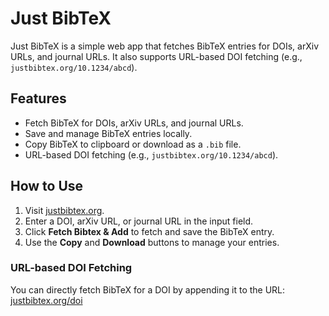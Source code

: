 # Just BibTeX

Just BibTeX is a simple web app that fetches BibTeX entries for DOIs, arXiv URLs, and journal URLs. It also supports URL-based DOI fetching (e.g., `justbibtex.org/10.1234/abcd`).

## Features
- Fetch BibTeX for DOIs, arXiv URLs, and journal URLs.
- Save and manage BibTeX entries locally.
- Copy BibTeX to clipboard or download as a `.bib` file.
- URL-based DOI fetching (e.g., `justbibtex.org/10.1234/abcd`).

## How to Use
1. Visit [justbibtex.org](https://justbibtex.org).
2. Enter a DOI, arXiv URL, or journal URL in the input field.
3. Click **Fetch Bibtex & Add** to fetch and save the BibTeX entry.
4. Use the **Copy** and **Download** buttons to manage your entries.

### URL-based DOI Fetching
You can directly fetch BibTeX for a DOI by appending it to the URL: [justbibtex.org/doi](https://justbibtex.org/)


